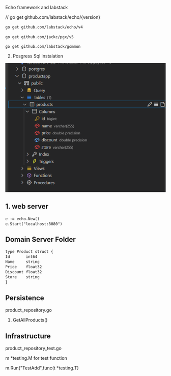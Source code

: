 Echo framework and labstack

// go get github.com/labstack/echo/{version}

```bash
go get github.com/labstack/echo/v4
```

```
go get github.com/jackc/pgx/v5
```

```
go get github.com/labstack/gommon
```

2. Posgress Sql instalation

![1739997959024](image/DEVELOPMENT/1739997959024.png)

## 1. web server

```
e := echo.New()
e.Start("localhost:8080")
```

## Domain Server Folder

```
type Product struct {  
Id       int64  
Name     string  
Price    float32  
Discount float32  
Store    string
}
```

## Persistence

product_repository.go

1. GetAllProducts()

## Infrastructure

product_repository_test.go 

m *testing.M for test function

m.Run("TestAdd",func(t *testing.T)
